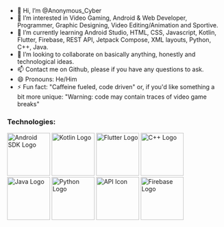 - 👋 Hi, I’m @Anonymous_Cyber
- 👀 I’m interested in Video Gaming, Android & Web Developer, Programmer, Graphic Designing, Video Editing/Animation and Sportive.
- 🌱 I’m currently learning Android Studio, HTML, CSS, Javascript, Kotlin, Flutter, Firebase, REST API, Jetpack Compose, XML layouts, Python, C++, Java.
- 💞️ I’m looking to collaborate on basically anything, honestly and technological ideas.
- 📫 Contact me on Github, please if you have any questions to ask.
- 😄 Pronouns: He/Him
- ⚡ Fun fact: "Caffeine fueled, code driven" or, if you'd like something a bit more unique: "Warning: code may contain traces of video game breaks"
  
### Technologies:
<p>
  <!-- Master Android APIs & Frameworks (Android SDK icon) -->
  <img height="100" src="https://upload.wikimedia.org/wikipedia/commons/3/3e/Android_logo_2019.png" alt="Android SDK Logo">

  <!-- 3D Kotlin Logo -->
  <img height="100" src="https://user-images.githubusercontent.com/25181517/117364277-fc4eb280-aebd-11eb-8769-a3583c6a2037.png" alt="Kotlin Logo">

  <!-- 3D Flutter Logo -->
  <img height="100" src="https://user-images.githubusercontent.com/25181517/117364276-fc4eb280-aebd-11eb-92ba-8a6ef74b7313.png" alt="Flutter Logo">

  <!-- C++ Logo -->
  <img height="100" src="https://user-images.githubusercontent.com/25181517/121258433-2d504780-c8af-11eb-8324-92f1305ded79.png" alt="C++ Logo">

  <!-- Java Logo -->
  <img height="100" src="https://user-images.githubusercontent.com/25181517/117208135-11134380-adf5-11eb-8878-040fd0f015b2.png" alt="Java Logo">

  <!-- Python Logo -->
  <img height="100" src="https://user-images.githubusercontent.com/25181517/121302453-01a67f00-c8fa-11eb-8c86-2ee00734c9a8.png" alt="Python Logo">

  <!-- API Icon (generic) -->
  <img height="100" src="https://cdn-icons-png.flaticon.com/512/1055/1055646.png" alt="API Icon">

  <!-- Firebase Logo -->
  <img height="100" src="https://firebase.google.com/downloads/brand-guidelines/PNG/logo-standard.png" alt="Firebase Logo">

</p>





<!---
Anonymous_Cyber is a ✨ special ✨ repository because its `README.md` (this file) appears on your GitHub profile.
You can click the Preview link to take a look at your changes.
--->
